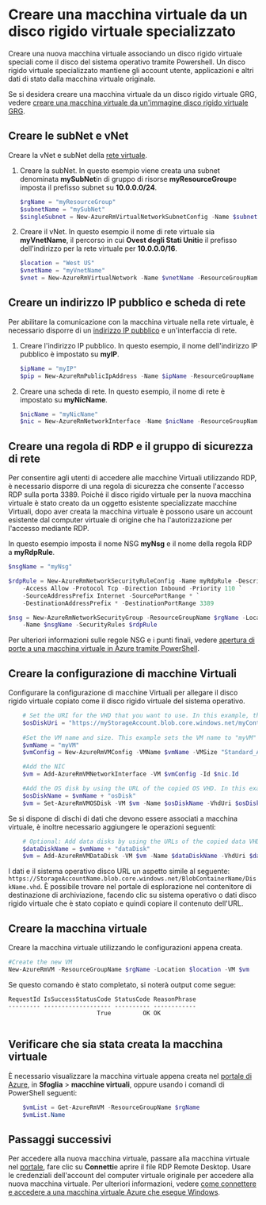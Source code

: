 <properties
    pageTitle="Creare una copia di una macchina virtuale Windows | Microsoft Azure"
    description="Informazioni su come creare una copia di specializzate Azure una macchina virtuale che esegue Windows, nel modello di distribuzione Manager delle risorse."
    services="virtual-machines-windows"
    documentationCenter=""
    authors="cynthn"
    manager="timlt"
    editor=""
    tags="azure-resource-manager"/>

<tags
    ms.service="virtual-machines-windows"
    ms.workload="infrastructure-services"
    ms.tgt_pltfrm="vm-windows"
    ms.devlang="na"
    ms.topic="article"
    ms.date="09/21/2016"
    ms.author="cynthn"/>

# <a name="create-a-vm-from-a-specialized-vhd"></a>Creare una macchina virtuale da un disco rigido virtuale specializzato

Creare una nuova macchina virtuale associando un disco rigido virtuale speciali come il disco del sistema operativo tramite Powershell. Un disco rigido virtuale specializzato mantiene gli account utente, applicazioni e altri dati di stato dalla macchina virtuale originale. 

Se si desidera creare una macchina virtuale da un disco rigido virtuale GRG, vedere [creare una macchina virtuale da un'immagine disco rigido virtuale GRG](virtual-machines-windows-create-vm-generalized.md).

## <a name="create-the-subnet-and-vnet"></a>Creare le subNet e vNet

Creare la vNet e subNet della [rete virtuale](../virtual-network/virtual-networks-overview.md).

1. Creare la subNet. In questo esempio viene creata una subnet denominata **mySubNet**in di gruppo di risorse **myResourceGroup**e imposta il prefisso subnet su **10.0.0.0/24**.

    ```powershell
    $rgName = "myResourceGroup"
    $subnetName = "mySubNet"
    $singleSubnet = New-AzureRmVirtualNetworkSubnetConfig -Name $subnetName -AddressPrefix 10.0.0.0/24
    ```

2. Creare il vNet. In questo esempio il nome di rete virtuale sia **myVnetName**, il percorso in cui **Ovest degli Stati Uniti**e il prefisso dell'indirizzo per la rete virtuale per **10.0.0.0/16**. 

    ```powershell
    $location = "West US"
    $vnetName = "myVnetName"
    $vnet = New-AzureRmVirtualNetwork -Name $vnetName -ResourceGroupName $rgName -Location $location -AddressPrefix 10.0.0.0/16 -Subnet $singleSubnet
    ```    
            
## <a name="create-a-public-ip-address-and-nic"></a>Creare un indirizzo IP pubblico e scheda di rete

Per abilitare la comunicazione con la macchina virtuale nella rete virtuale, è necessario disporre di un [indirizzo IP pubblico](../virtual-network/virtual-network-ip-addresses-overview-arm.md) e un'interfaccia di rete.

1. Creare l'indirizzo IP pubblico. In questo esempio, il nome dell'indirizzo IP pubblico è impostato su **myIP**.

    ```powershell
    $ipName = "myIP"
    $pip = New-AzureRmPublicIpAddress -Name $ipName -ResourceGroupName $rgName -Location $location -AllocationMethod Dynamic
    ```       

2. Creare una scheda di rete. In questo esempio, il nome di rete è impostato su **myNicName**.

    ```powershell
    $nicName = "myNicName"
    $nic = New-AzureRmNetworkInterface -Name $nicName -ResourceGroupName $rgName -Location $location -SubnetId $vnet.Subnets[0].Id -PublicIpAddressId $pip.Id
    ```

## <a name="create-the-network-security-group-and-an-rdp-rule"></a>Creare una regola di RDP e il gruppo di sicurezza di rete

Per consentire agli utenti di accedere alle macchine Virtuali utilizzando RDP, è necessario disporre di una regola di sicurezza che consente l'accesso RDP sulla porta 3389. Poiché il disco rigido virtuale per la nuova macchina virtuale è stato creato da un oggetto esistente specializzate macchine Virtuali, dopo aver creata la macchina virtuale è possono usare un account esistente dal computer virtuale di origine che ha l'autorizzazione per l'accesso mediante RDP.

In questo esempio imposta il nome NSG **myNsg** e il nome della regola RDP a **myRdpRule**.

```powershell
$nsgName = "myNsg"

$rdpRule = New-AzureRmNetworkSecurityRuleConfig -Name myRdpRule -Description "Allow RDP" `
    -Access Allow -Protocol Tcp -Direction Inbound -Priority 110 `
    -SourceAddressPrefix Internet -SourcePortRange * `
    -DestinationAddressPrefix * -DestinationPortRange 3389

$nsg = New-AzureRmNetworkSecurityGroup -ResourceGroupName $rgName -Location $location `
    -Name $nsgName -SecurityRules $rdpRule
```

Per ulteriori informazioni sulle regole NSG e i punti finali, vedere [apertura di porte a una macchina virtuale in Azure tramite PowerShell](virtual-machines-windows-nsg-quickstart-powershell.md).

## <a name="create-the-vm-configuration"></a>Creare la configurazione di macchine Virtuali

Configurare la configurazione di macchine Virtuali per allegare il disco rigido virtuale copiato come il disco rigido virtuale del sistema operativo.


```powershell
    # Set the URI for the VHD that you want to use. In this example, the VHD file named "myOsDisk.vhd" is kept in a storage account named "myStorageAccount" in a container named "myContainer".
    $osDiskUri = "https://myStorageAccount.blob.core.windows.net/myContainer/myOsDisk.vhd"
    
    #Set the VM name and size. This example sets the VM name to "myVM" and the VM size to "Standard_A2".
    $vmName = "myVM"
    $vmConfig = New-AzureRmVMConfig -VMName $vmName -VMSize "Standard_A2"

    #Add the NIC
    $vm = Add-AzureRmVMNetworkInterface -VM $vmConfig -Id $nic.Id

    #Add the OS disk by using the URL of the copied OS VHD. In this example, when the OS disk is created, the term "osDisk" is appened to the VM name to create the OS disk name. This example also specifies that this Windows-based VHD should be attached to the VM as the OS disk.
    $osDiskName = $vmName + "osDisk"
    $vm = Set-AzureRmVMOSDisk -VM $vm -Name $osDiskName -VhdUri $osDiskUri -CreateOption attach -Windows
```


Se si dispone di dischi di dati che devono essere associati a macchina virtuale, è inoltre necessario aggiungere le operazioni seguenti: 

```powershell
    # Optional: Add data disks by using the URLs of the copied data VHDs at the appropriate Logical Unit Number (Lun).
    $dataDiskName = $vmName + "dataDisk"
    $vm = Add-AzureRmVMDataDisk -VM $vm -Name $dataDiskName -VhdUri $dataDiskUri -Lun 0 -CreateOption attach
```

I dati e il sistema operativo disco URL un aspetto simile al seguente: `https://StorageAccountName.blob.core.windows.net/BlobContainerName/DiskName.vhd`. È possibile trovare nel portale di esplorazione nel contenitore di destinazione di archiviazione, facendo clic su sistema operativo o dati disco rigido virtuale che è stato copiato e quindi copiare il contenuto dell'URL.


## <a name="create-the-vm"></a>Creare la macchina virtuale

Creare la macchina virtuale utilizzando le configurazioni appena creata.

```powershell
#Create the new VM
New-AzureRmVM -ResourceGroupName $rgName -Location $location -VM $vm
```

Se questo comando è stato completato, si noterà output come segue:

```
RequestId IsSuccessStatusCode StatusCode ReasonPhrase
--------- ------------------- ---------- ------------
                         True         OK OK   
 
```
 
## <a name="verify-that-the-vm-was-created"></a>Verificare che sia stata creata la macchina virtuale 
 
È necessario visualizzare la macchina virtuale appena creata nel [portale di Azure](https://portal.azure.com), in **Sfoglia** > **macchine virtuali**, oppure usando i comandi di PowerShell seguenti:

```powershell
    $vmList = Get-AzureRmVM -ResourceGroupName $rgName
    $vmList.Name
```

## <a name="next-steps"></a>Passaggi successivi

Per accedere alla nuova macchina virtuale, passare alla macchina virtuale nel [portale](https://portal.azure.com), fare clic su **Connetti**e aprire il file RDP Remote Desktop. Usare le credenziali dell'account del computer virtuale originale per accedere alla nuova macchina virtuale. Per ulteriori informazioni, vedere [come connettere e accedere a una macchina virtuale Azure che esegue Windows](virtual-machines-windows-connect-logon.md).







